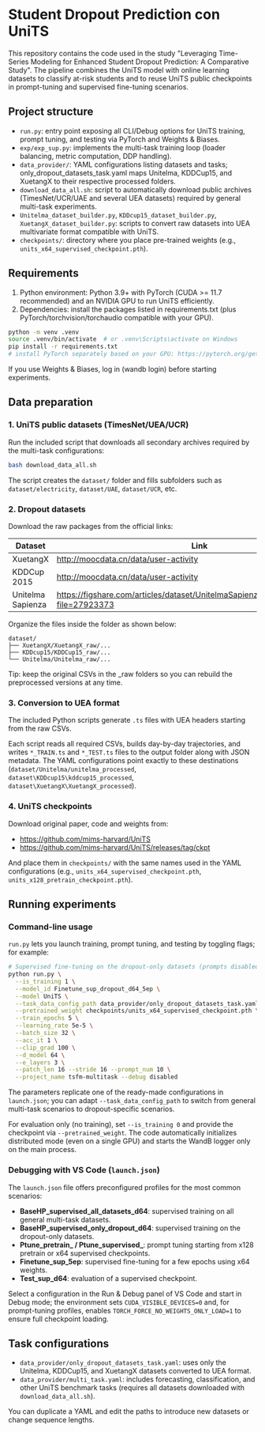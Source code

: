 # Student Dropout Prediction con UniTS

This repository contains the code used in the study "Leveraging Time-Series Modeling for Enhanced Student Dropout Prediction: A Comparative Study". The pipeline combines the UniTS model with online learning datasets to classify at-risk students and to reuse UniTS public checkpoints in prompt-tuning and supervised fine-tuning scenarios.

## Project structure

- `run.py`: entry point exposing all CLI/Debug options for UniTS training, prompt tuning, and testing via PyTorch and Weights & Biases.
- `exp/exp_sup.py`: implements the multi-task training loop (loader balancing, metric computation, DDP handling).
- `data_provider/`: YAML configurations listing datasets and tasks; only_dropout_datasets_task.yaml maps Unitelma, KDDCup15, and XuetangX to their respective processed folders.
- `download_data_all.sh`: script to automatically download public archives (TimesNet/UCR/UAE and several UEA datasets) required by general multi-task experiments.
- `Unitelma_dataset_builder.py`, `KDDcup15_dataset_builder.py`, `XuetangX_dataset_builder.py`: scripts to convert raw datasets into UEA multivariate format compatible with UniTS.
- `checkpoints/`: directory where you place pre-trained weights (e.g., `units_x64_supervised_checkpoint.pth`).

## Requirements

1. Python environment: Python 3.9+ with PyTorch (CUDA >= 11.7 recommended) and an NVIDIA GPU to run UniTS efficiently.
2. Dependencies: install the packages listed in requirements.txt (plus PyTorch/torchvision/torchaudio compatible with your GPU).

```bash
python -m venv .venv
source .venv/bin/activate  # or .venv\Scripts\activate on Windows
pip install -r requirements.txt
# install PyTorch separately based on your GPU: https://pytorch.org/get-started/locally/
```

If you use Weights & Biases, log in (wandb login) before starting experiments.

## Data preparation

### 1. UniTS public datasets (TimesNet/UEA/UCR)

Run the included script that downloads all secondary archives required by the multi-task configurations:

```bash
bash download_data_all.sh
```

The script creates the `dataset/` folder and fills subfolders such as `dataset/electricity`, `dataset/UAE`, `dataset/UCR`, etc.

### 2. Dropout datasets

Download the raw packages from the official links:

| Dataset | Link |
| ------- | ------------- |
| XuetangX | http://moocdata.cn/data/user-activity |
| KDDCup 2015 | http://moocdata.cn/data/user-activity |
| Unitelma Sapienza | https://figshare.com/articles/dataset/UnitelmaSapienza_1_0_zip/14554137?file=27923373 |

Organize the files inside the folder as shown below:

```
dataset/
├── XuetangX/XuetangX_raw/...
├── KDDcup15/KDDCup15_raw/...
└── Unitelma/Unitelma_raw/...
```

Tip: keep the original CSVs in the _raw folders so you can rebuild the preprocessed versions at any time.

### 3. Conversion to UEA format

The included Python scripts generate `.ts` files with UEA headers starting from the raw CSVs. 

Each script reads all required CSVs, builds day-by-day trajectories, and writes `*_TRAIN.ts` and `*_TEST.ts` files to the output folder along with JSON metadata.
The YAML configurations point exactly to these destinations (`dataset/Unitelma/unitelma_processed`, `dataset\KDDcup15\kddcup15_processed`, `dataset\XuetangX\XuetangX_processed`).

### 4. UniTS checkpoints

Download original paper, code and weights from:
- https://github.com/mims-harvard/UniTS
- https://github.com/mims-harvard/UniTS/releases/tag/ckpt

And place them in `checkpoints/` with the same names used in the YAML configurations (e.g., `units_x64_supervised_checkpoint.pth`, `units_x128_pretrain_checkpoint.pth`).

## Running experiments

### Command-line usage

`run.py` lets you launch training, prompt tuning, and testing by toggling flags; for example:

```bash
# Supervised fine-tuning on the dropout-only datasets (prompts disabled)
python run.py \
  --is_training 1 \
  --model_id Finetune_sup_dropout_d64_5ep \
  --model UniTS \
  --task_data_config_path data_provider/only_dropout_datasets_task.yaml \
  --pretrained_weight checkpoints/units_x64_supervised_checkpoint.pth \
  --train_epochs 5 \
  --learning_rate 5e-5 \
  --batch_size 32 \
  --acc_it 1 \
  --clip_grad 100 \
  --d_model 64 \
  --e_layers 3 \
  --patch_len 16 --stride 16 --prompt_num 10 \
  --project_name tsfm-multitask --debug disabled
```

The parameters replicate one of the ready-made configurations in `launch.json`; you can adapt `--task_data_config_path` to switch from general multi-task scenarios to dropout-specific scenarios.

For evaluation only (no training), set `--is_training 0` and provide the checkpoint via `--pretrained_weight`. The code automatically initializes distributed mode (even on a single GPU) and starts the WandB logger only on the main process.

### Debugging with VS Code (`launch.json`)

The `launch.json` file offers preconfigured profiles for the most common scenarios:

- **BaseHP_supervised_all_datasets_d64**: supervised training on all general multi-task datasets.
- **BaseHP_supervised_only_dropout_d64**: supervised training on the dropout-only datasets.
- **Ptune_pretrain_ / Ptune_supervised_**: prompt tuning starting from x128 pretrain or x64 supervised checkpoints.
- **Finetune_sup_5ep**: supervised fine-tuning for a few epochs using x64 weights.
- **Test_sup_d64**: evaluation of a supervised checkpoint.

Select a configuration in the Run & Debug panel of VS Code and start in Debug mode; the environment sets `CUDA_VISIBLE_DEVICES=0` and, for prompt-tuning profiles, enables `TORCH_FORCE_NO_WEIGHTS_ONLY_LOAD=1` to ensure full checkpoint loading.

## Task configurations

- `data_provider/only_dropout_datasets_task.yaml`: uses only the Unitelma, KDDCup15, and XuetangX datasets converted to UEA format.
- `data_provider/multi_task.yaml`: includes forecasting, classification, and other UniTS benchmark tasks (requires all datasets downloaded with `download_data_all.sh`).

You can duplicate a YAML and edit the paths to introduce new datasets or change sequence lengths.
